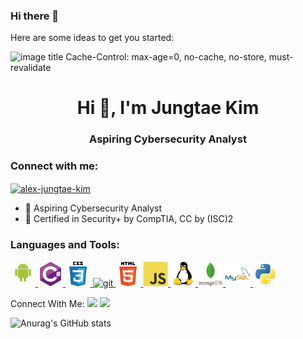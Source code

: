 ### Hi there 👋

<!--
**kalex79126/kalex79126** is a ✨ _special_ ✨ repository because its `README.md` (this file) appears on your GitHub profile.
-->
Here are some ideas to get you started:

![image title](https://rushter.com/counter.svg)
Cache-Control: max-age=0, no-cache, no-store, must-revalidate

<h1 align="center">Hi 👋, I'm Jungtae Kim</h1>
<h3 align="center">Aspiring Cybersecurity Analyst</h3>

<h3 align="left">Connect with me:</h3>
<p align="left">
<a href="https://linkedin.com/in/alex-jungtae-kim" target="blank"><img align="center" src="https://raw.githubusercontent.com/rahuldkjain/github-profile-readme-generator/master/src/images/icons/Social/linked-in-alt.svg" alt="alex-jungtae-kim" height="30" width="40" /></a>
</p>

- 🔭 Aspiring Cybersecurity Analyst
- 🌱 Certified in Security+ by CompTIA, CC by (ISC)2


<h3 align="left">Languages and Tools:</h3>
<p align="left"> <a href="https://developer.android.com" target="_blank" rel="noreferrer"> <img src="https://raw.githubusercontent.com/devicons/devicon/master/icons/android/android-original-wordmark.svg" alt="android" width="40" height="40"/> </a> <a href="https://www.w3schools.com/cs/" target="_blank" rel="noreferrer"> <img src="https://raw.githubusercontent.com/devicons/devicon/master/icons/csharp/csharp-original.svg" alt="csharp" width="40" height="40"/> </a> <a href="https://www.w3schools.com/css/" target="_blank" rel="noreferrer"> <img src="https://raw.githubusercontent.com/devicons/devicon/master/icons/css3/css3-original-wordmark.svg" alt="css3" width="40" height="40"/> </a> <a href="https://git-scm.com/" target="_blank" rel="noreferrer"> <img src="https://www.vectorlogo.zone/logos/git-scm/git-scm-icon.svg" alt="git" width="40" height="40"/> </a> <a href="https://www.w3.org/html/" target="_blank" rel="noreferrer"> <img src="https://raw.githubusercontent.com/devicons/devicon/master/icons/html5/html5-original-wordmark.svg" alt="html5" width="40" height="40"/> </a> <a href="https://developer.mozilla.org/en-US/docs/Web/JavaScript" target="_blank" rel="noreferrer"> <img src="https://raw.githubusercontent.com/devicons/devicon/master/icons/javascript/javascript-original.svg" alt="javascript" width="40" height="40"/> </a> <a href="https://www.linux.org/" target="_blank" rel="noreferrer"> <img src="https://raw.githubusercontent.com/devicons/devicon/master/icons/linux/linux-original.svg" alt="linux" width="40" height="40"/> </a> <a href="https://www.mongodb.com/" target="_blank" rel="noreferrer"> <img src="https://raw.githubusercontent.com/devicons/devicon/master/icons/mongodb/mongodb-original-wordmark.svg" alt="mongodb" width="40" height="40"/> </a> <a href="https://www.mysql.com/" target="_blank" rel="noreferrer"> <img src="https://raw.githubusercontent.com/devicons/devicon/master/icons/mysql/mysql-original-wordmark.svg" alt="mysql" width="40" height="40"/> </a> <a href="https://www.python.org" target="_blank" rel="noreferrer"> <img src="https://raw.githubusercontent.com/devicons/devicon/master/icons/python/python-original.svg" alt="python" width="40" height="40"/> </a> </p>

Connect With Me:
<a href=" https://www.linkedin.com/in/alex-jungtae-kim/" target="_blank"><img src="https://img.shields.io/badge/LinkedIn-0077B5?style=for-the-badge&logo=linkedin&logoColor=white"/></a>
<a href="kalex79126@gmail.com" target="_blank"><img src="https://img.shields.io/badge/Gmail-D14836?style=#EA4335&logo=gmail&logoColor=white"/></a>

![Anurag's GitHub stats](https://github-readme-stats.vercel.app/api?username=kalex79126&show_icons=true&theme=radical)
